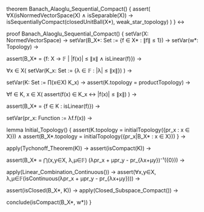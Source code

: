 theorem Banach_Alaoglu_Sequential_Compact() {
  assert(
    ∀X(isNormedVectorSpace(X) ∧ isSeparable(X)) →
    isSequentiallyCompact(closedUnitBall(X*), weak_star_topology)
  )
} ↔

proof Banach_Alaoglu_Sequential_Compact() {
  setVar(X: NormedVectorSpace) →
  setVar(B_X*: Set := {f ∈ X* : ∥f∥ ≤ 1}) →
  setVar(w*: Topology) →
  
  assert(B_X* = {f: X → 𝔽 | |f(x)| ≤ ∥x∥ ∧ isLinear(f)}) →
  
  ∀x ∈ X(
    setVar(K_x: Set := {λ ∈ 𝔽 : |λ| ≤ ∥x∥})
  ) →
  
  setVar(K: Set := ∏(x∈X) K_x) →
  assert(K.topology = productTopology) →
  
  ∀f ∈ K, x ∈ X(
    assert(f(x) ∈ K_x ↔ |f(x)| ≤ ∥x∥)
  ) →
  
  assert(B_X* = {f ∈ K : isLinear(f)}) →
  
  setVar(pr_x: Function := λf.f(x)) →
  
  lemma Initial_Topology() {
    assert(K.topology = initialTopology({pr_x : x ∈ X})) ∧
    assert(B_X*.topology = initialTopology({pr_x|B_X* : x ∈ X}))
  } →
  
  apply(Tychonoff_Theorem(K)) →
  assert(isCompact(K)) →
  
  assert(B_X* = ⋂(x,y∈X, λ,μ∈𝔽) (λpr_x + μpr_y - pr_{λx+μy})⁻¹({0})) →
  
  apply(Linear_Combination_Continuous()) →
  assert(∀x,y∈X, λ,μ∈𝔽(isContinuous(λpr_x + μpr_y - pr_{λx+μy}))) →
  
  assert(isClosed(B_X*, K)) →
  apply(Closed_Subspace_Compact()) →
  
  conclude(isCompact(B_X*, w*))
}